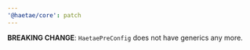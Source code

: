 ```yaml
---
'@haetae/core': patch
---
```


**BREAKING CHANGE**: `HaetaePreConfig` does not have generics any more.
